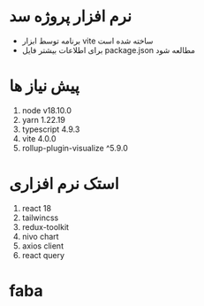 # نرم افزار پروژه سد

-   برنامه توسط ابزار vite ساخته شده است
-   برای اطلاعات بیشتر فایل package.json مطالعه شود

# پیش نیاز ها

1. node v18.10.0
2. yarn 1.22.19
3. typescript 4.9.3
4. vite 4.0.0
5. rollup-plugin-visualize ^5.9.0

# استک نرم افزاری

1. react 18
2. tailwincss
3. redux-toolkit
4. nivo chart
5. axios client
6. react query
# faba
